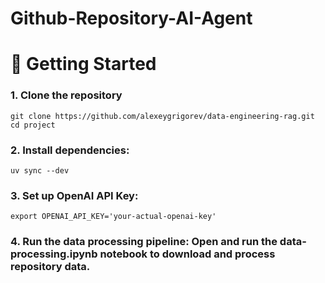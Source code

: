 # Github-Repository-AI-Agent

# 🚀 Getting Started
### 1. Clone the repository
```
git clone https://github.com/alexeygrigorev/data-engineering-rag.git
cd project
```
### 2. Install dependencies:
```
uv sync --dev
```
### 3. Set up OpenAI API Key:
```
export OPENAI_API_KEY='your-actual-openai-key'
```
### 4. Run the data processing pipeline: Open and run the data-processing.ipynb notebook to download and process repository data.
